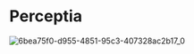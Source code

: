 # Perceptia

![6bea75f0-d955-4851-95c3-407328ac2b17_0](https://github.com/user-attachments/assets/205711e6-f3c1-458c-87ad-0f7872f0eb5d)
